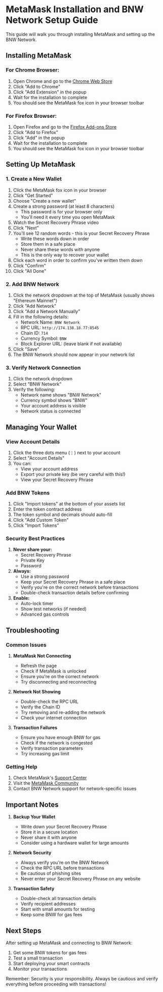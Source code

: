 # MetaMask Installation and BNW Network Setup Guide

This guide will walk you through installing MetaMask and setting up the BNW Network.

## Installing MetaMask

### For Chrome Browser:
1. Open Chrome and go to the [Chrome Web Store](https://chrome.google.com/webstore/detail/metamask/nkbihfbeogaeaoehlefnkodbefgpgknn)
2. Click "Add to Chrome"
3. Click "Add Extension" in the popup
4. Wait for the installation to complete
5. You should see the MetaMask fox icon in your browser toolbar

### For Firefox Browser:
1. Open Firefox and go to the [Firefox Add-ons Store](https://addons.mozilla.org/en-US/firefox/addon/ether-metamask/)
2. Click "Add to Firefox"
3. Click "Add" in the popup
4. Wait for the installation to complete
5. You should see the MetaMask fox icon in your browser toolbar

## Setting Up MetaMask

### 1. Create a New Wallet
1. Click the MetaMask fox icon in your browser
2. Click "Get Started"
3. Choose "Create a new wallet"
4. Create a strong password (at least 8 characters)
   - This password is for your browser only
   - You'll need it every time you open MetaMask
5. Watch the Secret Recovery Phrase video
6. Click "Next"
7. You'll see 12 random words - this is your Secret Recovery Phrase
   - Write these words down in order
   - Store them in a safe place
   - Never share these words with anyone
   - This is the only way to recover your wallet
8. Click each word in order to confirm you've written them down
9. Click "Confirm"
10. Click "All Done"

### 2. Add BNW Network
1. Click the network dropdown at the top of MetaMask (usually shows "Ethereum Mainnet")
2. Click "Add Network"
3. Click "Add a Network Manually"
4. Fill in the following details:
   - Network Name: `BNW Network`
   - RPC URL: `http://174.138.18.77:8545`
   - Chain ID: `714`
   - Currency Symbol: `BNW`
   - Block Explorer URL: (leave blank if not available)
5. Click "Save"
6. The BNW Network should now appear in your network list

### 3. Verify Network Connection
1. Click the network dropdown
2. Select "BNW Network"
3. Verify the following:
   - Network name shows "BNW Network"
   - Currency symbol shows "BNW"
   - Your account address is visible
   - Network status is connected

## Managing Your Wallet

### View Account Details
1. Click the three dots menu (⋮) next to your account
2. Select "Account Details"
3. You can:
   - View your account address
   - Export your private key (be very careful with this!)
   - View your Secret Recovery Phrase

### Add BNW Tokens
1. Click "Import tokens" at the bottom of your assets list
2. Enter the token contract address
3. The token symbol and decimals should auto-fill
4. Click "Add Custom Token"
5. Click "Import Tokens"

### Security Best Practices
1. **Never share your:**
   - Secret Recovery Phrase
   - Private Key
   - Password
2. **Always:**
   - Use a strong password
   - Keep your Secret Recovery Phrase in a safe place
   - Verify you're on the correct network before transactions
   - Double-check transaction details before confirming
3. **Enable:**
   - Auto-lock timer
   - Show test networks (if needed)
   - Advanced gas controls

## Troubleshooting

### Common Issues

1. **MetaMask Not Connecting**
   - Refresh the page
   - Check if MetaMask is unlocked
   - Ensure you're on the correct network
   - Try disconnecting and reconnecting

2. **Network Not Showing**
   - Double-check the RPC URL
   - Verify the Chain ID
   - Try removing and re-adding the network
   - Check your internet connection

3. **Transaction Failures**
   - Ensure you have enough BNW for gas
   - Check if the network is congested
   - Verify transaction parameters
   - Try increasing gas limit

### Getting Help
1. Check MetaMask's [Support Center](https://metamask.io/support/)
2. Visit the [MetaMask Community](https://community.metamask.io/)
3. Contact BNW Network support for network-specific issues

## Important Notes

1. **Backup Your Wallet**
   - Write down your Secret Recovery Phrase
   - Store it in a secure location
   - Never share it with anyone
   - Consider using a hardware wallet for large amounts

2. **Network Security**
   - Always verify you're on the BNW Network
   - Check the RPC URL before transactions
   - Be cautious of phishing sites
   - Never enter your Secret Recovery Phrase on any website

3. **Transaction Safety**
   - Double-check all transaction details
   - Verify recipient addresses
   - Start with small amounts for testing
   - Keep some BNW for gas fees

## Next Steps

After setting up MetaMask and connecting to BNW Network:
1. Get some BNW tokens for gas fees
2. Test a small transaction
3. Start deploying your smart contracts
4. Monitor your transactions

Remember: Security is your responsibility. Always be cautious and verify everything before proceeding with transactions!
